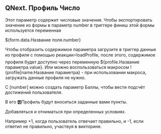 ## QNext. Профиль Число

Этот параметр содержит числовые значения. Чтобы экспортировать значение из формы в параметр number в триггере финиш этой формы используется переменная 

${form.data.Название поля.number}

Чтобы отобразить содержимое параметра загрузите в триггер данные из профиля с помощью реакции⚡️loadProfile, после этого, содержимое профиля будет доступно через переменную ${profile.Название параметра.value}. Или можно воспользоваться макросом !{profile|name:Название параметра} - при использовании макроса, загружать данные профиля не нужно.

С [number] можно создать параметр Баллы, чтобы вести подсчёт достижений пользователя.

В его 🆎Профиль будут вноситься заданные вами пункты.

Добавляться и отниматься при определенных условиях.

Например +1, когда пользователь отвечает правильно, и -1, если ответил не правильно, участвуя в викторине.





